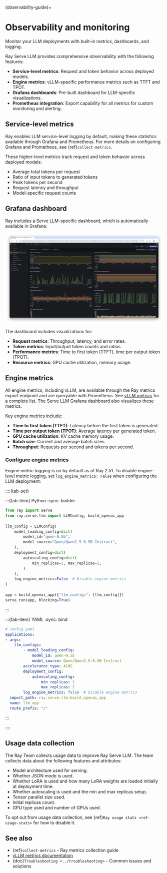 (observability-guide)=
# Observability and monitoring

Monitor your LLM deployments with built-in metrics, dashboards, and logging.

Ray Serve LLM provides comprehensive observability with the following features:

- **Service-level metrics**: Request and token behavior across deployed models.
- **Engine metrics**: vLLM-specific performance metrics such as TTFT and TPOT.
- **Grafana dashboards**: Pre-built dashboard for LLM-specific visualizations.
- **Prometheus integration**:  Export capability for all metrics for custom monitoring and alerting.

## Service-level metrics

Ray enables LLM service-level logging by default, making these statistics available through Grafana and Prometheus. For more details on configuring Grafana and Prometheus, see {ref}`collect-metrics`.

These higher-level metrics track request and token behavior across deployed models:

- Average total tokens per request
- Ratio of input tokens to generated tokens
- Peak tokens per second
- Request latency and throughput
- Model-specific request counts

## Grafana dashboard

Ray includes a Serve LLM-specific dashboard, which is automatically available in Grafana:

![](../images/serve_llm_dashboard.png)

The dashboard includes visualizations for:

- **Request metrics**: Throughput, latency, and error rates.
- **Token metrics**: Input/output token counts and ratios.
- **Performance metrics**: Time to first token (TTFT), time per output token (TPOT).
- **Resource metrics**: GPU cache utilization, memory usage.

## Engine metrics

All engine metrics, including vLLM, are available through the Ray metrics export endpoint and are queryable with Prometheus. See [vLLM metrics](https://docs.vllm.ai/en/stable/usage/metrics.html) for a complete list. The Serve LLM Grafana dashboard also visualizes these metrics.

Key engine metrics include:

- **Time to first token (TTFT)**: Latency before the first token is generated.
- **Time per output token (TPOT)**: Average latency per generated token.
- **GPU cache utilization**: KV cache memory usage.
- **Batch size**: Current and average batch sizes.
- **Throughput**: Requests per second and tokens per second.

### Configure engine metrics

Engine metric logging is on by default as of Ray 2.51. To disable engine-level metric logging, set `log_engine_metrics: False` when configuring the LLM deployment:

::::{tab-set}

:::{tab-item} Python
:sync: builder

```python
from ray import serve
from ray.serve.llm import LLMConfig, build_openai_app

llm_config = LLMConfig(
    model_loading_config=dict(
        model_id="qwen-0.5b",
        model_source="Qwen/Qwen2.5-0.5B-Instruct",
    ),
    deployment_config=dict(
        autoscaling_config=dict(
            min_replicas=1, max_replicas=2,
        )
    ),
    log_engine_metrics=False  # Disable engine metrics
)

app = build_openai_app({"llm_configs": [llm_config]})
serve.run(app, blocking=True)
```
:::

:::{tab-item} YAML
:sync: bind

```yaml
# config.yaml
applications:
- args:
    llm_configs:
        - model_loading_config:
            model_id: qwen-0.5b
            model_source: Qwen/Qwen2.5-0.5B-Instruct
        accelerator_type: A10G
        deployment_config:
            autoscaling_config:
                min_replicas: 1
                max_replicas: 2
        log_engine_metrics: false  # Disable engine metrics
  import_path: ray.serve.llm:build_openai_app
  name: llm_app
  route_prefix: "/"
```
:::

::::

## Usage data collection

The Ray Team collects usage data to improve Ray Serve LLM. The team collects data about the following features and attributes:

- Model architecture used for serving.
- Whether JSON mode is used.
- Whether LoRA is used and how many LoRA weights are loaded initially at deployment time.
- Whether autoscaling is used and the min and max replicas setup.
- Tensor parallel size used.
- Initial replicas count.
- GPU type used and number of GPUs used.

To opt out from usage data collection, see {ref}`Ray usage stats <ref-usage-stats>` for how to disable it.

## See also

- {ref}`collect-metrics` - Ray metrics collection guide
- [vLLM metrics documentation](https://docs.vllm.ai/en/stable/usage/metrics.html)
- {doc}`Troubleshooting <../troubleshooting>` - Common issues and solutions

